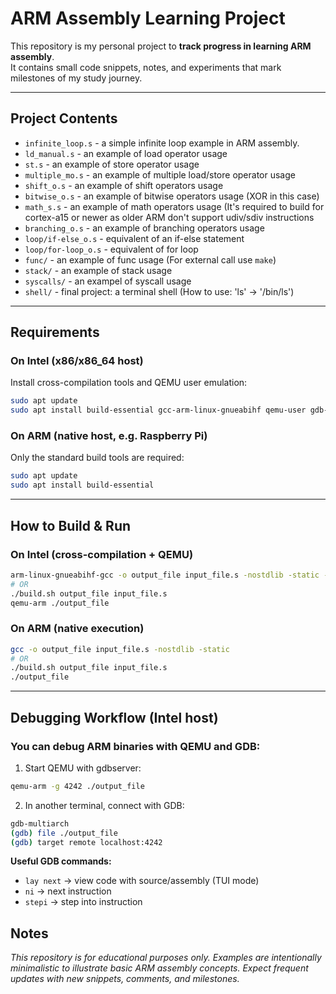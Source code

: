# ARM Assembly Learning Project

This repository is my personal project to **track progress in learning ARM assembly**.  
It contains small code snippets, notes, and experiments that mark milestones of my study journey.

---

## Project Contents
- `infinite_loop.s` - a simple infinite loop example in ARM assembly.
- `ld_manual.s` - an example of load operator usage
- `st.s` - an example of store operator usage
- `multiple_mo.s` - an example of multiple load/store operator usage
- `shift_o.s` - an example of shift operators usage
- `bitwise_o.s` - an example of bitwise operators usage (XOR in this case)
- `math_s.s` - an example of math operators usage (It's required to build for cortex-a15 or newer as older ARM don't support udiv/sdiv instructions
- `branching_o.s` - an example of branching operators usage
- `loop/if-else_o.s` - equivalent of an if-else statement
- `loop/for-loop_o.s` - equivalent of for loop
- `func/` - an example of func usage (For external call use `make`)
- `stack/` - an example of stack usage
- `syscalls/` - an exampel of syscall usage
- `shell/` - final project: a terminal shell (How to use: 'ls' → '/bin/ls')
---

## Requirements

### On Intel (x86/x86_64 host)
Install cross-compilation tools and QEMU user emulation:
```bash
sudo apt update
sudo apt install build-essential gcc-arm-linux-gnueabihf qemu-user gdb-multiarch
```

### On ARM (native host, e.g. Raspberry Pi)

Only the standard build tools are required:
```bash
sudo apt update
sudo apt install build-essential
```

---

## How to Build & Run
### On Intel (cross-compilation + QEMU)
```bash
arm-linux-gnueabihf-gcc -o output_file input_file.s -nostdlib -static -mcpu=cortex-a15
# OR
./build.sh output_file input_file.s
qemu-arm ./output_file
```

### On ARM (native execution)
```bash
gcc -o output_file input_file.s -nostdlib -static
# OR
./build.sh output_file input_file.s
./output_file
```

---

## Debugging Workflow (Intel host)

### You can debug ARM binaries with QEMU and GDB:

1) Start QEMU with gdbserver:
```bash
qemu-arm -g 4242 ./output_file
```

2) In another terminal, connect with GDB:
```bash
gdb-multiarch
(gdb) file ./output_file
(gdb) target remote localhost:4242
```

**Useful GDB commands:**
* `lay next` → view code with source/assembly (TUI mode)
* `ni` → next instruction
* `stepi` → step into instruction

## Notes

_This repository is for educational purposes only._
_Examples are intentionally minimalistic to illustrate basic ARM assembly concepts._
_Expect frequent updates with new snippets, comments, and milestones._
